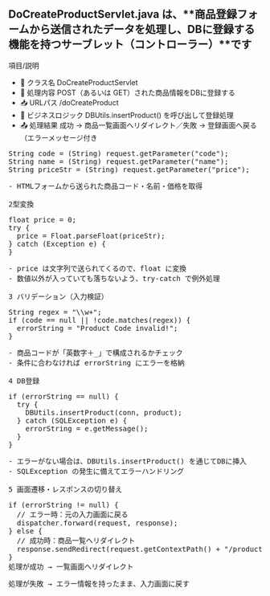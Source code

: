 ## DoCreateProductServlet.java は、**商品登録フォームから送信されたデータを処理し、DBに登録する機能を持つサーブレット（コントローラー）**です

項目/説明
- 📌 クラス名	DoCreateProductServlet
- 🔁 処理内容	POST（あるいは GET）された商品情報をDBに登録する
- 📥 URLパス	/doCreateProduct
- 🔁 ビジネスロジック	DBUtils.insertProduct() を呼び出して登録処理
- 📤 処理結果	成功 → 商品一覧画面へリダイレクト／失敗 → 登録画面へ戻る（エラーメッセージ付き

<pre>
String code = (String) request.getParameter("code");
String name = (String) request.getParameter("name");
String priceStr = (String) request.getParameter("price");
<pre/>
- HTMLフォームから送られた商品コード・名前・価格を取得

2型変換
<pre>
float price = 0;
try {
  price = Float.parseFloat(priceStr);
} catch (Exception e) {
}
<pre/>
- price は文字列で送られてくるので、float に変換
- 数値以外が入っていても落ちないよう、try-catch で例外処理

3 バリデーション（入力検証）
<pre>
String regex = "\\w+";
if (code == null || !code.matches(regex)) {
  errorString = "Product Code invalid!";
}
<pre/>
- 商品コードが「英数字＋_」で構成されるかチェック
- 条件に合わなければ errorString にエラーを格納

4 DB登録
<pre>
if (errorString == null) {
  try {
    DBUtils.insertProduct(conn, product);
  } catch (SQLException e) {
    errorString = e.getMessage();
  }
}
<pre/>
- エラーがない場合は、DBUtils.insertProduct() を通じてDBに挿入
- SQLException の発生に備えてエラーハンドリング

5 画面遷移・レスポンスの切り替え
<pre>
if (errorString != null) {
  // エラー時：元の入力画面に戻る
  dispatcher.forward(request, response);
} else {
  // 成功時：商品一覧へリダイレクト
  response.sendRedirect(request.getContextPath() + "/productList");
}
処理が成功 → 一覧画面へリダイレクト
<pre/>
処理が失敗 → エラー情報を持ったまま、入力画面に戻す
